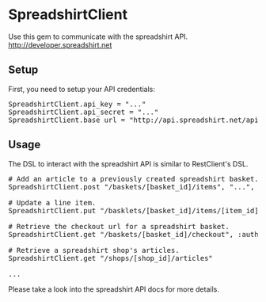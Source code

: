 
# SpreadshirtClient

Use this gem to communicate with the spreadshirt API.
http://developer.spreadshirt.net

## Setup

First, you need to setup your API credentials:

<pre>
SpreadshirtClient.api_key = "..."
SpreadshirtClient.api_secret = "..."
SpreadshirtClient.base_url = "http://api.spreadshirt.net/api/v1" # optional
</pre>

## Usage

The DSL to interact with the spreadshirt API is similar
to RestClient's DSL.

<pre>
# Add an article to a previously created spreadshirt basket.
SpreadshirtClient.post "/baskets/[basket_id]/items", "<basketItem>...</basketItem>", :authorization => true

# Update a line item.
SpreadshirtClient.put "/basklets/[basket_id]/items/[item_id]", "<basketItem>...</basketItem>", :authorization => true

# Retrieve the checkout url for a spreadshirt basket.
SpreadshirtClient.get "/baskets/[basket_id]/checkout", :authorization => true

# Retrieve a spreadshirt shop's articles.
SpreadshirtClient.get "/shops/[shop_id]/articles"

...
</pre>

Please take a look into the spreadshirt API docs for more details.

